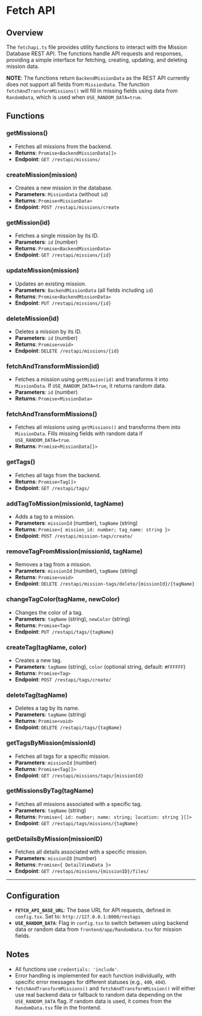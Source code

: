 # Fetch API

## Overview
The `fetchapi.ts` file provides utility functions to interact with the Mission Database REST API. The functions handle API requests and responses, providing a simple interface for fetching, creating, updating, and deleting mission data.

**NOTE**: The functions return `BackendMissionData` as the REST API currently does not support all fields from `MissionData`. The function `fetchAndTransformMissions()` will fill in missing fields using data from `RandomData`, which is used when `USE_RANDOM_DATA=true`.

## Functions

### getMissions()
- Fetches all missions from the backend.
- **Returns**: `Promise<BackendMissionData[]>`
- **Endpoint**: `GET /restapi/missions/`

### createMission(mission)
- Creates a new mission in the database.
- **Parameters**: `MissionData` (without `id`)
- **Returns**: `Promise<MissionData>`
- **Endpoint**: `POST /restapi/missions/create`

### getMission(id)
- Fetches a single mission by its ID.
- **Parameters**: `id` (number)
- **Returns**: `Promise<BackendMissionData>`
- **Endpoint**: `GET /restapi/missions/{id}`

### updateMission(mission)
- Updates an existing mission.
- **Parameters**: `BackendMissionData` (all fields including `id`)
- **Returns**: `Promise<BackendMissionData>`
- **Endpoint**: `PUT /restapi/missions/{id}`

### deleteMission(id)
- Deletes a mission by its ID.
- **Parameters**: `id` (number)
- **Returns**: `Promise<void>`
- **Endpoint**: `DELETE /restapi/missions/{id}`

### fetchAndTransformMission(id)
- Fetches a mission using `getMission(id)` and transforms it into `MissionData`. If `USE_RANDOM_DATA=true`, it returns random data.
- **Parameters**: `id` (number)
- **Returns**: `Promise<MissionData>`

### fetchAndTransformMissions()
- Fetches all missions using `getMissions()` and transforms them into `MissionData`. Fills missing fields with random data if `USE_RANDOM_DATA=true`.
- **Returns**: `Promise<MissionData[]>`

### getTags()
- Fetches all tags from the backend.
- **Returns**: `Promise<Tag[]>`
- **Endpoint**: `GET /restapi/tags/`

### addTagToMission(missionId, tagName)
- Adds a tag to a mission.
- **Parameters**: `missionId` (number), `tagName` (string)
- **Returns**: `Promise<{ mission_id: number; tag_name: string }>`
- **Endpoint**: `POST /restapi/mission-tags/create/`

### removeTagFromMission(missionId, tagName)
- Removes a tag from a mission.
- **Parameters**: `missionId` (number), `tagName` (string)
- **Returns**: `Promise<void>`
- **Endpoint**: `DELETE /restapi/mission-tags/delete/{missionId}/{tagName}`

### changeTagColor(tagName, newColor)
- Changes the color of a tag.
- **Parameters**: `tagName` (string), `newColor` (string)
- **Returns**: `Promise<Tag>`
- **Endpoint**: `PUT /restapi/tags/{tagName}`

### createTag(tagName, color)
- Creates a new tag.
- **Parameters**: `tagName` (string), `color` (optional string, default: `#FFFFFF`)
- **Returns**: `Promise<Tag>`
- **Endpoint**: `POST /restapi/tags/create/`

### deleteTag(tagName)
- Deletes a tag by its name.
- **Parameters**: `tagName` (string)
- **Returns**: `Promise<void>`
- **Endpoint**: `DELETE /restapi/tags/{tagName}`

### getTagsByMission(missionId)
- Fetches all tags for a specific mission.
- **Parameters**: `missionId` (number)
- **Returns**: `Promise<Tag[]>`
- **Endpoint**: `GET /restapi/missions/tags/{missionId}`

### getMissionsByTag(tagName)
- Fetches all missions associated with a specific tag.
- **Parameters**: `tagName` (string)
- **Returns**: `Promise<{ id: number; name: string; location: string }[]>`
- **Endpoint**: `GET /restapi/tags/missions/{tagName}`

### getDetailsByMission(missionID)
- Fetches all details associated with a specific mission.
- **Parameters**: `missionID` (number)
- **Returns**: `Promise<{ DetailViewData }>`
- **Endpoint**: `GET /restapi/missions/{missionID}/files/`
-------------------------
## Configuration
- **`FETCH_API_BASE_URL`**: The base URL for API requests, defined in `config.tsx`. Set to: `http://127.0.0.1:8000/restapi`
- **`USE_RANDOM_DATA`**: Flag in `config.tsx` to switch between using backend data or random data from `frontend/app/RandomData.tsx` for mission fields.

## Notes
- All functions use `credentials: 'include'`.
- Error handling is implemented for each function individually, with specific error messages for different statuses (e.g., `400`, `404`).
- `fetchAndTransformMissions()` and `fetchAndTransformMission()` will either use real backend data or fallback to random data depending on the `USE_RANDOM_DATA` flag. If random data is used, it comes from the `RandomData.tsx` file in the frontend.